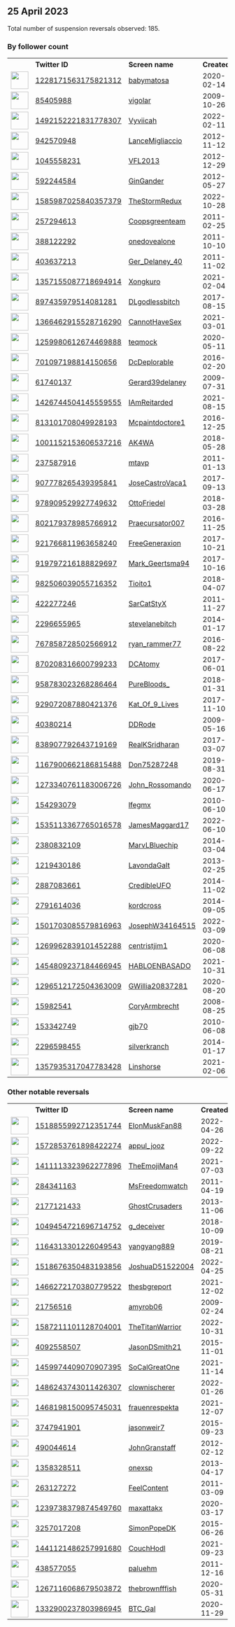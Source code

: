 
## 25 April 2023
Total number of suspension reversals observed: 185.

### By follower count
<table><tr><th></th><th align="left">Twitter ID</th><th align="left">Screen name</th>
<th align="left">Created</th><th align="left">Status</th><th align="left">Suspended</th><th align="left">Followers</th>
<tr><td><a href="https://pbs.twimg.com/profile_images/1546219290482937856/w11-2etM_normal.jpg"><img src="https://pbs.twimg.com/profile_images/1546219290482937856/w11-2etM_normal.jpg" width="40px" height="40px" align="center"/></a></td><td><a href="https://twitter.com/intent/user?user_id=1228171563175821312">1228171563175821312</a></td><td><a href="https://twitter.com/babymatosa">babymatosa</a></td><td>2020-02-14</td><td align="center"></td><td>2022-09-21</td><td>2649718</td></tr>
<tr><td><a href="https://pbs.twimg.com/profile_images/1490132532729462788/xanzSd7Q_normal.jpg"><img src="https://pbs.twimg.com/profile_images/1490132532729462788/xanzSd7Q_normal.jpg" width="40px" height="40px" align="center"/></a></td><td><a href="https://twitter.com/intent/user?user_id=85405988">85405988</a></td><td><a href="https://twitter.com/vigolar">vigolar</a></td><td>2009-10-26</td><td align="center"></td><td>2022-03-09</td><td>1286999</td></tr>
<tr><td><a href="https://pbs.twimg.com/profile_images/1669159991364689920/hhUuBeqC_normal.jpg"><img src="https://pbs.twimg.com/profile_images/1669159991364689920/hhUuBeqC_normal.jpg" width="40px" height="40px" align="center"/></a></td><td><a href="https://twitter.com/intent/user?user_id=1492152221831778307">1492152221831778307</a></td><td><a href="https://twitter.com/Vyviicah">Vyviicah</a></td><td>2022-02-11</td><td align="center"></td><td>2022-09-20</td><td>1120214</td></tr>
<tr><td><a href="https://pbs.twimg.com/profile_images/1281414944424988674/xm2_chIV_normal.jpg"><img src="https://pbs.twimg.com/profile_images/1281414944424988674/xm2_chIV_normal.jpg" width="40px" height="40px" align="center"/></a></td><td><a href="https://twitter.com/intent/user?user_id=942570948">942570948</a></td><td><a href="https://twitter.com/LanceMigliaccio">LanceMigliaccio</a></td><td>2012-11-12</td><td align="center"></td><td></td><td>201609</td></tr>
<tr><td><a href="https://pbs.twimg.com/profile_images/1328459096698314754/Ij6obnJ-_normal.jpg"><img src="https://pbs.twimg.com/profile_images/1328459096698314754/Ij6obnJ-_normal.jpg" width="40px" height="40px" align="center"/></a></td><td><a href="https://twitter.com/intent/user?user_id=1045558231">1045558231</a></td><td><a href="https://twitter.com/VFL2013">VFL2013</a></td><td>2012-12-29</td><td align="center"></td><td></td><td>83655</td></tr>
<tr><td><a href="https://pbs.twimg.com/profile_images/430568849063178241/q4gbxter_normal.jpeg"><img src="https://pbs.twimg.com/profile_images/430568849063178241/q4gbxter_normal.jpeg" width="40px" height="40px" align="center"/></a></td><td><a href="https://twitter.com/intent/user?user_id=592244584">592244584</a></td><td><a href="https://twitter.com/GinGander">GinGander</a></td><td>2012-05-27</td><td align="center"></td><td>2022-11-27</td><td>76809</td></tr>
<tr><td><a href="https://pbs.twimg.com/profile_images/1650596564476239872/MtK3Qetl_normal.jpg"><img src="https://pbs.twimg.com/profile_images/1650596564476239872/MtK3Qetl_normal.jpg" width="40px" height="40px" align="center"/></a></td><td><a href="https://twitter.com/intent/user?user_id=1585987025840357379">1585987025840357379</a></td><td><a href="https://twitter.com/TheStormRedux">TheStormRedux</a></td><td>2022-10-28</td><td align="center"></td><td>2022-11-02</td><td>59593</td></tr>
<tr><td><a href="https://pbs.twimg.com/profile_images/1404988245201596417/W5UTAcdD_normal.jpg"><img src="https://pbs.twimg.com/profile_images/1404988245201596417/W5UTAcdD_normal.jpg" width="40px" height="40px" align="center"/></a></td><td><a href="https://twitter.com/intent/user?user_id=257294613">257294613</a></td><td><a href="https://twitter.com/Coopsgreenteam">Coopsgreenteam</a></td><td>2011-02-25</td><td align="center"></td><td>2022-02-13</td><td>54672</td></tr>
<tr><td><a href="https://pbs.twimg.com/profile_images/1080913071923695617/plBr5fLS_normal.jpg"><img src="https://pbs.twimg.com/profile_images/1080913071923695617/plBr5fLS_normal.jpg" width="40px" height="40px" align="center"/></a></td><td><a href="https://twitter.com/intent/user?user_id=388122292">388122292</a></td><td><a href="https://twitter.com/onedovealone">onedovealone</a></td><td>2011-10-10</td><td align="center"></td><td></td><td>25940</td></tr>
<tr><td><a href="https://pbs.twimg.com/profile_images/1651838069195022342/Isr3jtB4_normal.jpg"><img src="https://pbs.twimg.com/profile_images/1651838069195022342/Isr3jtB4_normal.jpg" width="40px" height="40px" align="center"/></a></td><td><a href="https://twitter.com/intent/user?user_id=403637213">403637213</a></td><td><a href="https://twitter.com/Ger_Delaney_40">Ger_Delaney_40</a></td><td>2011-11-02</td><td align="center"></td><td></td><td>18066</td></tr>
<tr><td><a href="https://pbs.twimg.com/profile_images/1665716885394948096/C7khv2LM_normal.jpg"><img src="https://pbs.twimg.com/profile_images/1665716885394948096/C7khv2LM_normal.jpg" width="40px" height="40px" align="center"/></a></td><td><a href="https://twitter.com/intent/user?user_id=1357155087718694914">1357155087718694914</a></td><td><a href="https://twitter.com/Xongkuro">Xongkuro</a></td><td>2021-02-04</td><td align="center"></td><td></td><td>17608</td></tr>
<tr><td><a href="https://pbs.twimg.com/profile_images/1538278028287123456/IlrSTgH__normal.jpg"><img src="https://pbs.twimg.com/profile_images/1538278028287123456/IlrSTgH__normal.jpg" width="40px" height="40px" align="center"/></a></td><td><a href="https://twitter.com/intent/user?user_id=897435979514081281">897435979514081281</a></td><td><a href="https://twitter.com/DLgodlessbitch">DLgodlessbitch</a></td><td>2017-08-15</td><td align="center"></td><td>2023-03-31</td><td>13881</td></tr>
<tr><td><a href="https://pbs.twimg.com/profile_images/1504551138284081153/UQBEDuNo_normal.jpg"><img src="https://pbs.twimg.com/profile_images/1504551138284081153/UQBEDuNo_normal.jpg" width="40px" height="40px" align="center"/></a></td><td><a href="https://twitter.com/intent/user?user_id=1366462915528716290">1366462915528716290</a></td><td><a href="https://twitter.com/CannotHaveSex">CannotHaveSex</a></td><td>2021-03-01</td><td align="center"></td><td>2022-04-12</td><td>13650</td></tr>
<tr><td><a href="https://pbs.twimg.com/profile_images/1650809215865200645/6kf-jZWQ_normal.jpg"><img src="https://pbs.twimg.com/profile_images/1650809215865200645/6kf-jZWQ_normal.jpg" width="40px" height="40px" align="center"/></a></td><td><a href="https://twitter.com/intent/user?user_id=1259980612674469888">1259980612674469888</a></td><td><a href="https://twitter.com/teqmock">teqmock</a></td><td>2020-05-11</td><td align="center"></td><td>2022-08-17</td><td>13236</td></tr>
<tr><td><a href="https://pbs.twimg.com/profile_images/946021827347873792/LcYNtZRd_normal.jpg"><img src="https://pbs.twimg.com/profile_images/946021827347873792/LcYNtZRd_normal.jpg" width="40px" height="40px" align="center"/></a></td><td><a href="https://twitter.com/intent/user?user_id=701097198814150656">701097198814150656</a></td><td><a href="https://twitter.com/DcDeplorable">DcDeplorable</a></td><td>2016-02-20</td><td align="center">🚫</td><td></td><td>12217</td></tr>
<tr><td><a href="https://pbs.twimg.com/profile_images/1650895898740678656/1Qo1Xt-b_normal.jpg"><img src="https://pbs.twimg.com/profile_images/1650895898740678656/1Qo1Xt-b_normal.jpg" width="40px" height="40px" align="center"/></a></td><td><a href="https://twitter.com/intent/user?user_id=61740137">61740137</a></td><td><a href="https://twitter.com/Gerard39delaney">Gerard39delaney</a></td><td>2009-07-31</td><td align="center"></td><td>2022-02-13</td><td>11470</td></tr>
<tr><td><a href="https://pbs.twimg.com/profile_images/1567266429627498496/U0s16jzv_normal.jpg"><img src="https://pbs.twimg.com/profile_images/1567266429627498496/U0s16jzv_normal.jpg" width="40px" height="40px" align="center"/></a></td><td><a href="https://twitter.com/intent/user?user_id=1426744504145559555">1426744504145559555</a></td><td><a href="https://twitter.com/IAmReitarded">IAmReitarded</a></td><td>2021-08-15</td><td align="center"></td><td>2022-09-20</td><td>11266</td></tr>
<tr><td><a href="https://pbs.twimg.com/profile_images/1663606996594225152/DHrnfrpN_normal.jpg"><img src="https://pbs.twimg.com/profile_images/1663606996594225152/DHrnfrpN_normal.jpg" width="40px" height="40px" align="center"/></a></td><td><a href="https://twitter.com/intent/user?user_id=813101708049928193">813101708049928193</a></td><td><a href="https://twitter.com/Mcpaintdoctore1">Mcpaintdoctore1</a></td><td>2016-12-25</td><td align="center"></td><td></td><td>10123</td></tr>
<tr><td><a href="https://pbs.twimg.com/profile_images/1666853388091531264/sQWyAq9W_normal.jpg"><img src="https://pbs.twimg.com/profile_images/1666853388091531264/sQWyAq9W_normal.jpg" width="40px" height="40px" align="center"/></a></td><td><a href="https://twitter.com/intent/user?user_id=1001152153606537216">1001152153606537216</a></td><td><a href="https://twitter.com/AK4WA">AK4WA</a></td><td>2018-05-28</td><td align="center"></td><td></td><td>9992</td></tr>
<tr><td><a href="https://pbs.twimg.com/profile_images/980200053330599937/XrOe_ZG5_normal.jpg"><img src="https://pbs.twimg.com/profile_images/980200053330599937/XrOe_ZG5_normal.jpg" width="40px" height="40px" align="center"/></a></td><td><a href="https://twitter.com/intent/user?user_id=237587916">237587916</a></td><td><a href="https://twitter.com/mtavp">mtavp</a></td><td>2011-01-13</td><td align="center"></td><td></td><td>9147</td></tr>
<tr><td><a href="https://pbs.twimg.com/profile_images/1650679126507028483/dDmdgXJ7_normal.jpg"><img src="https://pbs.twimg.com/profile_images/1650679126507028483/dDmdgXJ7_normal.jpg" width="40px" height="40px" align="center"/></a></td><td><a href="https://twitter.com/intent/user?user_id=907778265439395841">907778265439395841</a></td><td><a href="https://twitter.com/JoseCastroVaca1">JoseCastroVaca1</a></td><td>2017-09-13</td><td align="center"></td><td>2023-01-24</td><td>8981</td></tr>
<tr><td><a href="https://pbs.twimg.com/profile_images/1665798948022284289/ahTc8zA4_normal.jpg"><img src="https://pbs.twimg.com/profile_images/1665798948022284289/ahTc8zA4_normal.jpg" width="40px" height="40px" align="center"/></a></td><td><a href="https://twitter.com/intent/user?user_id=978909529927749632">978909529927749632</a></td><td><a href="https://twitter.com/OttoFriedel">OttoFriedel</a></td><td>2018-03-28</td><td align="center"></td><td></td><td>7872</td></tr>
<tr><td><a href="https://pbs.twimg.com/profile_images/1205533410300715010/-LfPMKel_normal.jpg"><img src="https://pbs.twimg.com/profile_images/1205533410300715010/-LfPMKel_normal.jpg" width="40px" height="40px" align="center"/></a></td><td><a href="https://twitter.com/intent/user?user_id=802179378985766912">802179378985766912</a></td><td><a href="https://twitter.com/Praecursator007">Praecursator007</a></td><td>2016-11-25</td><td align="center"></td><td>2022-05-05</td><td>7849</td></tr>
<tr><td><a href="https://pbs.twimg.com/profile_images/1664221943636144128/g9FeHN8P_normal.jpg"><img src="https://pbs.twimg.com/profile_images/1664221943636144128/g9FeHN8P_normal.jpg" width="40px" height="40px" align="center"/></a></td><td><a href="https://twitter.com/intent/user?user_id=921766811963658240">921766811963658240</a></td><td><a href="https://twitter.com/FreeGeneraxion">FreeGeneraxion</a></td><td>2017-10-21</td><td align="center"></td><td>2022-10-17</td><td>7216</td></tr>
<tr><td><a href="https://pbs.twimg.com/profile_images/1650484705484218369/hWvWGUEr_normal.jpg"><img src="https://pbs.twimg.com/profile_images/1650484705484218369/hWvWGUEr_normal.jpg" width="40px" height="40px" align="center"/></a></td><td><a href="https://twitter.com/intent/user?user_id=919797216188829697">919797216188829697</a></td><td><a href="https://twitter.com/Mark_Geertsma94">Mark_Geertsma94</a></td><td>2017-10-16</td><td align="center"></td><td></td><td>7047</td></tr>
<tr><td><a href="https://pbs.twimg.com/profile_images/1233651886764494849/mRSHXjJB_normal.jpg"><img src="https://pbs.twimg.com/profile_images/1233651886764494849/mRSHXjJB_normal.jpg" width="40px" height="40px" align="center"/></a></td><td><a href="https://twitter.com/intent/user?user_id=982506039055716352">982506039055716352</a></td><td><a href="https://twitter.com/Tioito1">Tioito1</a></td><td>2018-04-07</td><td align="center"></td><td>2022-08-25</td><td>6959</td></tr>
<tr><td><a href="https://pbs.twimg.com/profile_images/841127762244993024/xPo8FUDR_normal.jpg"><img src="https://pbs.twimg.com/profile_images/841127762244993024/xPo8FUDR_normal.jpg" width="40px" height="40px" align="center"/></a></td><td><a href="https://twitter.com/intent/user?user_id=422277246">422277246</a></td><td><a href="https://twitter.com/SarCatStyX">SarCatStyX</a></td><td>2011-11-27</td><td align="center"></td><td></td><td>6631</td></tr>
<tr><td><a href="https://pbs.twimg.com/profile_images/1492603506758463493/snVWgDZ-_normal.jpg"><img src="https://pbs.twimg.com/profile_images/1492603506758463493/snVWgDZ-_normal.jpg" width="40px" height="40px" align="center"/></a></td><td><a href="https://twitter.com/intent/user?user_id=2296655965">2296655965</a></td><td><a href="https://twitter.com/stevelanebitch">stevelanebitch</a></td><td>2014-01-17</td><td align="center"></td><td>2022-07-28</td><td>5314</td></tr>
<tr><td><a href="https://pbs.twimg.com/profile_images/1651593228263514112/0ws8vCP4_normal.jpg"><img src="https://pbs.twimg.com/profile_images/1651593228263514112/0ws8vCP4_normal.jpg" width="40px" height="40px" align="center"/></a></td><td><a href="https://twitter.com/intent/user?user_id=767858728502566912">767858728502566912</a></td><td><a href="https://twitter.com/ryan_rammer77">ryan_rammer77</a></td><td>2016-08-22</td><td align="center">🚫</td><td>2022-07-22</td><td>4755</td></tr>
<tr><td><a href="https://pbs.twimg.com/profile_images/1608676124288258049/xvLB0fSE_normal.jpg"><img src="https://pbs.twimg.com/profile_images/1608676124288258049/xvLB0fSE_normal.jpg" width="40px" height="40px" align="center"/></a></td><td><a href="https://twitter.com/intent/user?user_id=870208316600799233">870208316600799233</a></td><td><a href="https://twitter.com/DCAtomy">DCAtomy</a></td><td>2017-06-01</td><td align="center"></td><td>2023-04-14</td><td>4675</td></tr>
<tr><td><a href="https://pbs.twimg.com/profile_images/1671065917705564161/pFlxItw7_normal.jpg"><img src="https://pbs.twimg.com/profile_images/1671065917705564161/pFlxItw7_normal.jpg" width="40px" height="40px" align="center"/></a></td><td><a href="https://twitter.com/intent/user?user_id=958783023268286464">958783023268286464</a></td><td><a href="https://twitter.com/PureBloods_">PureBloods_</a></td><td>2018-01-31</td><td align="center"></td><td>2022-09-09</td><td>4322</td></tr>
<tr><td><a href="https://pbs.twimg.com/profile_images/1285809769098379265/cU1pLZHx_normal.jpg"><img src="https://pbs.twimg.com/profile_images/1285809769098379265/cU1pLZHx_normal.jpg" width="40px" height="40px" align="center"/></a></td><td><a href="https://twitter.com/intent/user?user_id=929072087880421376">929072087880421376</a></td><td><a href="https://twitter.com/Kat_Of_9_Lives">Kat_Of_9_Lives</a></td><td>2017-11-10</td><td align="center"></td><td></td><td>4106</td></tr>
<tr><td><a href="https://pbs.twimg.com/profile_images/956966995299205120/nPEUxf5A_normal.jpg"><img src="https://pbs.twimg.com/profile_images/956966995299205120/nPEUxf5A_normal.jpg" width="40px" height="40px" align="center"/></a></td><td><a href="https://twitter.com/intent/user?user_id=40380214">40380214</a></td><td><a href="https://twitter.com/DDRode">DDRode</a></td><td>2009-05-16</td><td align="center"></td><td></td><td>3712</td></tr>
<tr><td><a href="https://pbs.twimg.com/profile_images/1659328579438608385/uvsn4xzH_normal.jpg"><img src="https://pbs.twimg.com/profile_images/1659328579438608385/uvsn4xzH_normal.jpg" width="40px" height="40px" align="center"/></a></td><td><a href="https://twitter.com/intent/user?user_id=838907792643719169">838907792643719169</a></td><td><a href="https://twitter.com/RealKSridharan">RealKSridharan</a></td><td>2017-03-07</td><td align="center"></td><td>2022-12-17</td><td>3485</td></tr>
<tr><td><a href="https://pbs.twimg.com/profile_images/1167901010079010821/Medmm7Dm_normal.jpg"><img src="https://pbs.twimg.com/profile_images/1167901010079010821/Medmm7Dm_normal.jpg" width="40px" height="40px" align="center"/></a></td><td><a href="https://twitter.com/intent/user?user_id=1167900662186815488">1167900662186815488</a></td><td><a href="https://twitter.com/Don75287248">Don75287248</a></td><td>2019-08-31</td><td align="center"></td><td>2022-10-29</td><td>3347</td></tr>
<tr><td><a href="https://pbs.twimg.com/profile_images/1654106811866177538/APyXcI3__normal.jpg"><img src="https://pbs.twimg.com/profile_images/1654106811866177538/APyXcI3__normal.jpg" width="40px" height="40px" align="center"/></a></td><td><a href="https://twitter.com/intent/user?user_id=1273340761183006726">1273340761183006726</a></td><td><a href="https://twitter.com/John_Rossomando">John_Rossomando</a></td><td>2020-06-17</td><td align="center"></td><td></td><td>2768</td></tr>
<tr><td><a href="https://pbs.twimg.com/profile_images/1370803237192937473/FqcQgs70_normal.jpg"><img src="https://pbs.twimg.com/profile_images/1370803237192937473/FqcQgs70_normal.jpg" width="40px" height="40px" align="center"/></a></td><td><a href="https://twitter.com/intent/user?user_id=154293079">154293079</a></td><td><a href="https://twitter.com/lfegmx">lfegmx</a></td><td>2010-06-10</td><td align="center"></td><td>2022-12-27</td><td>2758</td></tr>
<tr><td><a href="https://pbs.twimg.com/profile_images/1535113978996736003/ngdeOj8d_normal.jpg"><img src="https://pbs.twimg.com/profile_images/1535113978996736003/ngdeOj8d_normal.jpg" width="40px" height="40px" align="center"/></a></td><td><a href="https://twitter.com/intent/user?user_id=1535113367765016578">1535113367765016578</a></td><td><a href="https://twitter.com/JamesMaggard17">JamesMaggard17</a></td><td>2022-06-10</td><td align="center"></td><td>2023-04-07</td><td>2581</td></tr>
<tr><td><a href="https://pbs.twimg.com/profile_images/838421785754370048/scEF1dFf_normal.jpg"><img src="https://pbs.twimg.com/profile_images/838421785754370048/scEF1dFf_normal.jpg" width="40px" height="40px" align="center"/></a></td><td><a href="https://twitter.com/intent/user?user_id=2380832109">2380832109</a></td><td><a href="https://twitter.com/MarvLBluechip">MarvLBluechip</a></td><td>2014-03-04</td><td align="center"></td><td>2022-11-25</td><td>2376</td></tr>
<tr><td><a href="https://pbs.twimg.com/profile_images/1657025229372248069/ttRww73N_normal.jpg"><img src="https://pbs.twimg.com/profile_images/1657025229372248069/ttRww73N_normal.jpg" width="40px" height="40px" align="center"/></a></td><td><a href="https://twitter.com/intent/user?user_id=1219430186">1219430186</a></td><td><a href="https://twitter.com/LavondaGalt">LavondaGalt</a></td><td>2013-02-25</td><td align="center"></td><td></td><td>2253</td></tr>
<tr><td><a href="https://pbs.twimg.com/profile_images/1651191930079055877/7hNme006_normal.png"><img src="https://pbs.twimg.com/profile_images/1651191930079055877/7hNme006_normal.png" width="40px" height="40px" align="center"/></a></td><td><a href="https://twitter.com/intent/user?user_id=2887083661">2887083661</a></td><td><a href="https://twitter.com/CredibleUFO">CredibleUFO</a></td><td>2014-11-02</td><td align="center"></td><td></td><td>2193</td></tr>
<tr><td><a href="https://pbs.twimg.com/profile_images/1420080838507737092/Bd559047_normal.jpg"><img src="https://pbs.twimg.com/profile_images/1420080838507737092/Bd559047_normal.jpg" width="40px" height="40px" align="center"/></a></td><td><a href="https://twitter.com/intent/user?user_id=2791614036">2791614036</a></td><td><a href="https://twitter.com/kordcross">kordcross</a></td><td>2014-09-05</td><td align="center"></td><td>2023-02-18</td><td>1981</td></tr>
<tr><td><a href="https://pbs.twimg.com/profile_images/1652415563069632518/v7WMKW86_normal.jpg"><img src="https://pbs.twimg.com/profile_images/1652415563069632518/v7WMKW86_normal.jpg" width="40px" height="40px" align="center"/></a></td><td><a href="https://twitter.com/intent/user?user_id=1501703085579816963">1501703085579816963</a></td><td><a href="https://twitter.com/JosephW34164515">JosephW34164515</a></td><td>2022-03-09</td><td align="center"></td><td>2022-09-07</td><td>1976</td></tr>
<tr><td><a href="https://pbs.twimg.com/profile_images/1664581587269189632/WxG1Fsi7_normal.jpg"><img src="https://pbs.twimg.com/profile_images/1664581587269189632/WxG1Fsi7_normal.jpg" width="40px" height="40px" align="center"/></a></td><td><a href="https://twitter.com/intent/user?user_id=1269962839101452288">1269962839101452288</a></td><td><a href="https://twitter.com/centristjim1">centristjim1</a></td><td>2020-06-08</td><td align="center"></td><td>2023-04-05</td><td>1922</td></tr>
<tr><td><a href="https://pbs.twimg.com/profile_images/1655363995992305671/VY7cKa7A_normal.jpg"><img src="https://pbs.twimg.com/profile_images/1655363995992305671/VY7cKa7A_normal.jpg" width="40px" height="40px" align="center"/></a></td><td><a href="https://twitter.com/intent/user?user_id=1454809237184466945">1454809237184466945</a></td><td><a href="https://twitter.com/HABLOENBASADO">HABLOENBASADO</a></td><td>2021-10-31</td><td align="center"></td><td>2022-05-13</td><td>1840</td></tr>
<tr><td><a href="https://pbs.twimg.com/profile_images/1296512879663947776/KpropfUW_normal.jpg"><img src="https://pbs.twimg.com/profile_images/1296512879663947776/KpropfUW_normal.jpg" width="40px" height="40px" align="center"/></a></td><td><a href="https://twitter.com/intent/user?user_id=1296512172504363009">1296512172504363009</a></td><td><a href="https://twitter.com/GWillia20837281">GWillia20837281</a></td><td>2020-08-20</td><td align="center"></td><td>2022-04-23</td><td>1720</td></tr>
<tr><td><a href="https://pbs.twimg.com/profile_images/1504562144670466056/OVbULqKa_normal.jpg"><img src="https://pbs.twimg.com/profile_images/1504562144670466056/OVbULqKa_normal.jpg" width="40px" height="40px" align="center"/></a></td><td><a href="https://twitter.com/intent/user?user_id=15982541">15982541</a></td><td><a href="https://twitter.com/CoryArmbrecht">CoryArmbrecht</a></td><td>2008-08-25</td><td align="center"></td><td>2023-04-12</td><td>1700</td></tr>
<tr><td><a href="https://pbs.twimg.com/profile_images/1650142604082675712/T8_boSAk_normal.jpg"><img src="https://pbs.twimg.com/profile_images/1650142604082675712/T8_boSAk_normal.jpg" width="40px" height="40px" align="center"/></a></td><td><a href="https://twitter.com/intent/user?user_id=153342749">153342749</a></td><td><a href="https://twitter.com/gjb70">gjb70</a></td><td>2010-06-08</td><td align="center"></td><td>2023-04-06</td><td>1700</td></tr>
<tr><td><a href="https://pbs.twimg.com/profile_images/702968929631604736/fVTa7o50_normal.jpg"><img src="https://pbs.twimg.com/profile_images/702968929631604736/fVTa7o50_normal.jpg" width="40px" height="40px" align="center"/></a></td><td><a href="https://twitter.com/intent/user?user_id=2296598455">2296598455</a></td><td><a href="https://twitter.com/silverkranch">silverkranch</a></td><td>2014-01-17</td><td align="center"></td><td></td><td>1677</td></tr>
<tr><td><a href="https://pbs.twimg.com/profile_images/1436015714742243329/g7vICMyT_normal.jpg"><img src="https://pbs.twimg.com/profile_images/1436015714742243329/g7vICMyT_normal.jpg" width="40px" height="40px" align="center"/></a></td><td><a href="https://twitter.com/intent/user?user_id=1357935317047783428">1357935317047783428</a></td><td><a href="https://twitter.com/Linshorse">Linshorse</a></td><td>2021-02-06</td><td align="center"></td><td></td><td>1636</td></tr>
</table>

### Other notable reversals
<table><tr><th></th><th align="left">Twitter ID</th><th align="left">Screen name</th>
<th align="left">Created</th><th align="left">Status</th><th align="left">Suspended</th><th align="left">Followers</th>
<tr><td><a href="https://pbs.twimg.com/profile_images/1654991841249439745/sYcfrCgD_normal.jpg"><img src="https://pbs.twimg.com/profile_images/1654991841249439745/sYcfrCgD_normal.jpg" width="40px" height="40px" align="center"/></a></td><td><a href="https://twitter.com/intent/user?user_id=1518855992712351744">1518855992712351744</a></td><td><a href="https://twitter.com/EIonMuskFan88">EIonMuskFan88</a></td><td>2022-04-26</td><td align="center">👋</td><td>2022-08-21</td><td>0</td></tr>
<tr><td><a href="https://pbs.twimg.com/profile_images/1670189965941022722/9rOIr8j7_normal.jpg"><img src="https://pbs.twimg.com/profile_images/1670189965941022722/9rOIr8j7_normal.jpg" width="40px" height="40px" align="center"/></a></td><td><a href="https://twitter.com/intent/user?user_id=1572853761898422274">1572853761898422274</a></td><td><a href="https://twitter.com/appul_jooz">appul_jooz</a></td><td>2022-09-22</td><td align="center"></td><td>2022-10-21</td><td>118</td></tr>
<tr><td><a href="https://pbs.twimg.com/profile_images/1650680272231301127/RVKGGdZI_normal.jpg"><img src="https://pbs.twimg.com/profile_images/1650680272231301127/RVKGGdZI_normal.jpg" width="40px" height="40px" align="center"/></a></td><td><a href="https://twitter.com/intent/user?user_id=1411113323962277896">1411113323962277896</a></td><td><a href="https://twitter.com/TheEmojiMan4">TheEmojiMan4</a></td><td>2021-07-03</td><td align="center"></td><td>2022-10-24</td><td>527</td></tr>
<tr><td><a href="https://pbs.twimg.com/profile_images/1590085572541837312/3p7j1FqX_normal.jpg"><img src="https://pbs.twimg.com/profile_images/1590085572541837312/3p7j1FqX_normal.jpg" width="40px" height="40px" align="center"/></a></td><td><a href="https://twitter.com/intent/user?user_id=284341163">284341163</a></td><td><a href="https://twitter.com/MsFreedomwatch">MsFreedomwatch</a></td><td>2011-04-19</td><td align="center"></td><td>2022-12-05</td><td>1192</td></tr>
<tr><td><a href="https://pbs.twimg.com/profile_images/1263594595713052676/Fl2v8Pvv_normal.jpg"><img src="https://pbs.twimg.com/profile_images/1263594595713052676/Fl2v8Pvv_normal.jpg" width="40px" height="40px" align="center"/></a></td><td><a href="https://twitter.com/intent/user?user_id=2177121433">2177121433</a></td><td><a href="https://twitter.com/GhostCrusaders">GhostCrusaders</a></td><td>2013-11-06</td><td align="center"></td><td>2023-04-04</td><td>1199</td></tr>
<tr><td><a href="https://pbs.twimg.com/profile_images/1049455356819181568/2IK5R6wV_normal.jpg"><img src="https://pbs.twimg.com/profile_images/1049455356819181568/2IK5R6wV_normal.jpg" width="40px" height="40px" align="center"/></a></td><td><a href="https://twitter.com/intent/user?user_id=1049454721696714752">1049454721696714752</a></td><td><a href="https://twitter.com/g_deceiver">g_deceiver</a></td><td>2018-10-09</td><td align="center"></td><td>2022-11-16</td><td>272</td></tr>
<tr><td><a href="https://pbs.twimg.com/profile_images/1622033813558919168/kN325JPD_normal.jpg"><img src="https://pbs.twimg.com/profile_images/1622033813558919168/kN325JPD_normal.jpg" width="40px" height="40px" align="center"/></a></td><td><a href="https://twitter.com/intent/user?user_id=1164313301226049543">1164313301226049543</a></td><td><a href="https://twitter.com/yangyang889">yangyang889</a></td><td>2019-08-21</td><td align="center">🔒</td><td>2023-04-19</td><td>663</td></tr>
<tr><td><a href="https://pbs.twimg.com/profile_images/1670978724299194373/25dXMeSH_normal.jpg"><img src="https://pbs.twimg.com/profile_images/1670978724299194373/25dXMeSH_normal.jpg" width="40px" height="40px" align="center"/></a></td><td><a href="https://twitter.com/intent/user?user_id=1518676350483193856">1518676350483193856</a></td><td><a href="https://twitter.com/JoshuaD51522004">JoshuaD51522004</a></td><td>2022-04-25</td><td align="center"></td><td>2022-11-03</td><td>267</td></tr>
<tr><td><a href="https://pbs.twimg.com/profile_images/1475930705507016705/9UjSH2Yn_normal.jpg"><img src="https://pbs.twimg.com/profile_images/1475930705507016705/9UjSH2Yn_normal.jpg" width="40px" height="40px" align="center"/></a></td><td><a href="https://twitter.com/intent/user?user_id=1466272170380779522">1466272170380779522</a></td><td><a href="https://twitter.com/thesbgreport">thesbgreport</a></td><td>2021-12-02</td><td align="center"></td><td>2022-11-07</td><td>103</td></tr>
<tr><td><a href="https://pbs.twimg.com/profile_images/1655992336873029634/9XpV2PS8_normal.jpg"><img src="https://pbs.twimg.com/profile_images/1655992336873029634/9XpV2PS8_normal.jpg" width="40px" height="40px" align="center"/></a></td><td><a href="https://twitter.com/intent/user?user_id=21756516">21756516</a></td><td><a href="https://twitter.com/amyrob06">amyrob06</a></td><td>2009-02-24</td><td align="center">🔒</td><td>2023-03-31</td><td>44</td></tr>
<tr><td><a href="https://pbs.twimg.com/profile_images/1664066226946179073/h6IpePes_normal.jpg"><img src="https://pbs.twimg.com/profile_images/1664066226946179073/h6IpePes_normal.jpg" width="40px" height="40px" align="center"/></a></td><td><a href="https://twitter.com/intent/user?user_id=1587211101128704001">1587211101128704001</a></td><td><a href="https://twitter.com/TheTitanWarrior">TheTitanWarrior</a></td><td>2022-10-31</td><td align="center"></td><td>2023-04-18</td><td>704</td></tr>
<tr><td><a href="https://abs.twimg.com/sticky/default_profile_images/default_profile_normal.png"><img src="https://abs.twimg.com/sticky/default_profile_images/default_profile_normal.png" width="40px" height="40px" align="center"/></a></td><td><a href="https://twitter.com/intent/user?user_id=4092558507">4092558507</a></td><td><a href="https://twitter.com/JasonDSmith21">JasonDSmith21</a></td><td>2015-11-01</td><td align="center"></td><td>2023-04-21</td><td>8</td></tr>
<tr><td><a href="https://pbs.twimg.com/profile_images/1517287177180172288/L7UHiz3N_normal.jpg"><img src="https://pbs.twimg.com/profile_images/1517287177180172288/L7UHiz3N_normal.jpg" width="40px" height="40px" align="center"/></a></td><td><a href="https://twitter.com/intent/user?user_id=1459974409070907395">1459974409070907395</a></td><td><a href="https://twitter.com/SoCalGreatOne">SoCalGreatOne</a></td><td>2021-11-14</td><td align="center"></td><td>2023-03-27</td><td>6</td></tr>
<tr><td><a href="https://pbs.twimg.com/profile_images/1649705971294371840/gwYWu0WX_normal.jpg"><img src="https://pbs.twimg.com/profile_images/1649705971294371840/gwYWu0WX_normal.jpg" width="40px" height="40px" align="center"/></a></td><td><a href="https://twitter.com/intent/user?user_id=1486243743011426307">1486243743011426307</a></td><td><a href="https://twitter.com/clownischerer">clownischerer</a></td><td>2022-01-26</td><td align="center"></td><td>2022-12-23</td><td>16</td></tr>
<tr><td><a href="https://pbs.twimg.com/profile_images/1468198356187025412/qtbXQ-ah_normal.jpg"><img src="https://pbs.twimg.com/profile_images/1468198356187025412/qtbXQ-ah_normal.jpg" width="40px" height="40px" align="center"/></a></td><td><a href="https://twitter.com/intent/user?user_id=1468198150095745031">1468198150095745031</a></td><td><a href="https://twitter.com/frauenrespekta">frauenrespekta</a></td><td>2021-12-07</td><td align="center"></td><td>2022-10-30</td><td>92</td></tr>
<tr><td><a href="https://pbs.twimg.com/profile_images/1518740284208816128/4Ws_zMkr_normal.jpg"><img src="https://pbs.twimg.com/profile_images/1518740284208816128/4Ws_zMkr_normal.jpg" width="40px" height="40px" align="center"/></a></td><td><a href="https://twitter.com/intent/user?user_id=3747941901">3747941901</a></td><td><a href="https://twitter.com/jasonweir7">jasonweir7</a></td><td>2015-09-23</td><td align="center"></td><td>2023-04-12</td><td>36</td></tr>
<tr><td><a href="https://pbs.twimg.com/profile_images/1601400600121544705/B8sve8ar_normal.jpg"><img src="https://pbs.twimg.com/profile_images/1601400600121544705/B8sve8ar_normal.jpg" width="40px" height="40px" align="center"/></a></td><td><a href="https://twitter.com/intent/user?user_id=490044614">490044614</a></td><td><a href="https://twitter.com/JohnGranstaff">JohnGranstaff</a></td><td>2012-02-12</td><td align="center"></td><td>2022-12-19</td><td>1487</td></tr>
<tr><td><a href="https://pbs.twimg.com/profile_images/1656166019549806592/W-X8fTUT_normal.jpg"><img src="https://pbs.twimg.com/profile_images/1656166019549806592/W-X8fTUT_normal.jpg" width="40px" height="40px" align="center"/></a></td><td><a href="https://twitter.com/intent/user?user_id=1358328511">1358328511</a></td><td><a href="https://twitter.com/onexsp">onexsp</a></td><td>2013-04-17</td><td align="center"></td><td>2023-01-02</td><td>238</td></tr>
<tr><td><a href="https://pbs.twimg.com/profile_images/1582876290331336707/Xs9UNeOP_normal.jpg"><img src="https://pbs.twimg.com/profile_images/1582876290331336707/Xs9UNeOP_normal.jpg" width="40px" height="40px" align="center"/></a></td><td><a href="https://twitter.com/intent/user?user_id=263127272">263127272</a></td><td><a href="https://twitter.com/FeelContent">FeelContent</a></td><td>2011-03-09</td><td align="center"></td><td>2022-12-01</td><td>101</td></tr>
<tr><td><a href="https://pbs.twimg.com/profile_images/1643285738514165762/v_ggK6Ay_normal.jpg"><img src="https://pbs.twimg.com/profile_images/1643285738514165762/v_ggK6Ay_normal.jpg" width="40px" height="40px" align="center"/></a></td><td><a href="https://twitter.com/intent/user?user_id=1239738379874549760">1239738379874549760</a></td><td><a href="https://twitter.com/maxattakx">maxattakx</a></td><td>2020-03-17</td><td align="center"></td><td>2023-04-09</td><td>31</td></tr>
<tr><td><a href="https://pbs.twimg.com/profile_images/1155773067743911937/RbhQfXh2_normal.jpg"><img src="https://pbs.twimg.com/profile_images/1155773067743911937/RbhQfXh2_normal.jpg" width="40px" height="40px" align="center"/></a></td><td><a href="https://twitter.com/intent/user?user_id=3257017208">3257017208</a></td><td><a href="https://twitter.com/SimonPopeDK">SimonPopeDK</a></td><td>2015-06-26</td><td align="center"></td><td>2023-04-06</td><td>108</td></tr>
<tr><td><a href="https://pbs.twimg.com/profile_images/1441406671666831361/urWpkLht_normal.jpg"><img src="https://pbs.twimg.com/profile_images/1441406671666831361/urWpkLht_normal.jpg" width="40px" height="40px" align="center"/></a></td><td><a href="https://twitter.com/intent/user?user_id=1441121486257991680">1441121486257991680</a></td><td><a href="https://twitter.com/CouchHodl">CouchHodl</a></td><td>2021-09-23</td><td align="center"></td><td>2023-04-11</td><td>27</td></tr>
<tr><td><a href="https://pbs.twimg.com/profile_images/1648692289823227906/vFRZIXZ9_normal.jpg"><img src="https://pbs.twimg.com/profile_images/1648692289823227906/vFRZIXZ9_normal.jpg" width="40px" height="40px" align="center"/></a></td><td><a href="https://twitter.com/intent/user?user_id=438577055">438577055</a></td><td><a href="https://twitter.com/paluehm">paluehm</a></td><td>2011-12-16</td><td align="center"></td><td>2023-04-03</td><td>20</td></tr>
<tr><td><a href="https://pbs.twimg.com/profile_images/1557635716384845824/0ZrmQzku_normal.jpg"><img src="https://pbs.twimg.com/profile_images/1557635716384845824/0ZrmQzku_normal.jpg" width="40px" height="40px" align="center"/></a></td><td><a href="https://twitter.com/intent/user?user_id=1267116068679503872">1267116068679503872</a></td><td><a href="https://twitter.com/thebrownfffish">thebrownfffish</a></td><td>2020-05-31</td><td align="center"></td><td>2023-03-02</td><td>16</td></tr>
<tr><td><a href="https://pbs.twimg.com/profile_images/1660532728553435141/6ilrPPzb_normal.jpg"><img src="https://pbs.twimg.com/profile_images/1660532728553435141/6ilrPPzb_normal.jpg" width="40px" height="40px" align="center"/></a></td><td><a href="https://twitter.com/intent/user?user_id=1332900237803986945">1332900237803986945</a></td><td><a href="https://twitter.com/BTC_Gal">BTC_Gal</a></td><td>2020-11-29</td><td align="center"></td><td>2022-12-04</td><td>38</td></tr>
</table>
